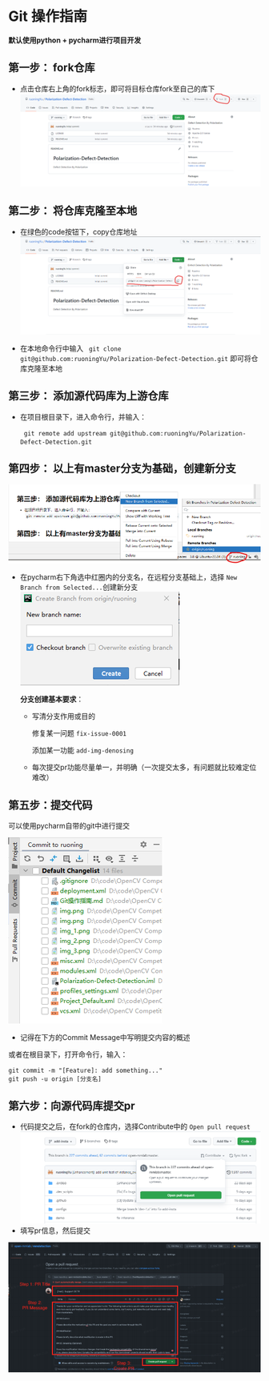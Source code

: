 # Git 操作指南
**默认使用python + pycharm进行项目开发**
## 第一步： fork仓库

- 点击仓库右上角的fork标志，即可将目标仓库fork至自己的库下
![img.png](static/img.png)
  
## 第二步： 将仓库克隆至本地
-  在绿色的code按钮下，copy仓库地址
![img_1.png](static/img_1.png)
   
- 在本地命令行中输入
` git clone git@github.com:ruoningYu/Polarization-Defect-Detection.git`
  即可将仓库克隆至本地

## 第三步： 添加源代码库为上游仓库
- 在项目根目录下，进入命令行，并输入：

    ` git remote add upstream git@github.com:ruoningYu/Polarization-Defect-Detection.git`
  
## 第四步： 以上有master分支为基础，创建新分支

![img_2.png](static/img_2.png)


- 在pycharm右下角选中红圈内的分支名，在远程分支基础上，选择 `New Branch from Selected...`创建新分支
  ![img_3.png](static/img_3.png)
  
  **分支创建基本要求**：
  - 写清分支作用或目的
    
    修复某一问题 `fix-issue-0001` 
  
    添加某一功能 `add-img-denosing`
  - 每次提交pr功能尽量单一，并明确（一次提交太多，有问题就比较难定位难改）
  
## 第五步：提交代码
可以使用pycharm自带的git中进行提交

![img_1.png](static/img_4.png)

- 记得在下方的Commit Message中写明提交内容的概述

或者在根目录下，打开命令行，输入：
```shell
git commit -m "[Feature]: add something..."
git push -u origin [分支名]
```

## 第六步：向源代码库提交pr
- 代码提交之后，在fork的仓库内，选择Contribute中的 `Open pull request`
![img_2.png](static/img_5.png)
- 填写pr信息，然后提交

![img_3.png](static/img_6.png)